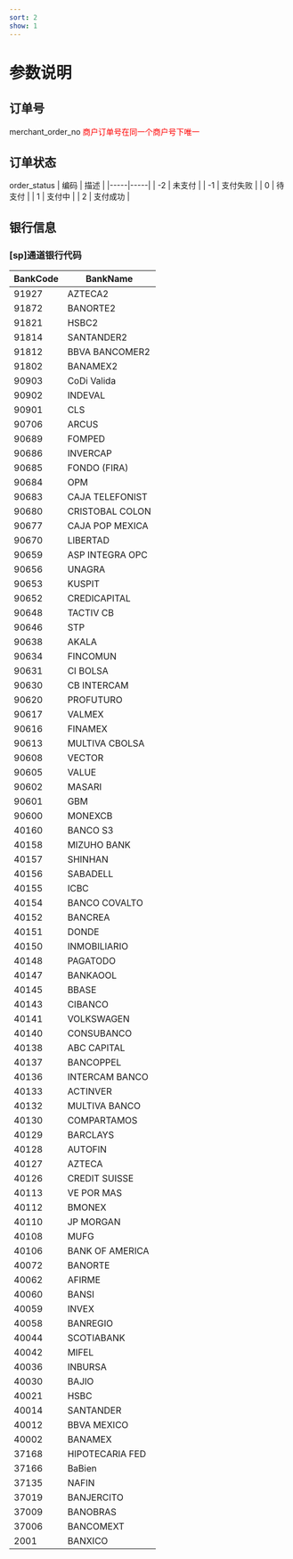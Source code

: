 ```yaml
---
sort: 2
show: 1
---
```


# 参数说明

## 订单号
merchant_order_no
<label style="color:red">商户订单号在同一个商户号下唯一</label>

## 订单状态
order_status
| 编码  | 描述 |
|-----|-----|
| -2  | 未支付 |
| -1  | 支付失败 |
| 0  | 待支付 |
| 1  | 支付中 |
| 2  | 支付成功 |

## 银行信息
### [sp]通道银行代码

|BankCode|BankName|
|----|----|
|91927|AZTECA2|
|91872	|BANORTE2|
|91821	|HSBC2|
|91814	|SANTANDER2|
|91812	|BBVA BANCOMER2|
|91802	|BANAMEX2|
|90903	|CoDi Valida|
|90902	|INDEVAL|
|90901	|CLS|
|90706	|ARCUS|
|90689	|FOMPED|
|90686	|INVERCAP|
|90685	|FONDO (FIRA)|
|90684	|OPM|
|90683	|CAJA TELEFONIST|
|90680	|CRISTOBAL COLON|
|90677	|CAJA POP MEXICA|
|90670	|LIBERTAD|
|90659	|ASP INTEGRA OPC|
|90656	|UNAGRA|
|90653	|KUSPIT|
|90652	|CREDICAPITAL|
|90648	|TACTIV CB|
|90646	|STP|
|90638	|AKALA|
|90634	|FINCOMUN|
|90631	|CI BOLSA|
|90630	|CB INTERCAM|
|90620	|PROFUTURO|
|90617	|VALMEX|
|90616	|FINAMEX|
|90613	|MULTIVA CBOLSA|
|90608	|VECTOR|
|90605	|VALUE|
|90602	|MASARI|
|90601	|GBM|
|90600	|MONEXCB|
|40160	|BANCO S3|
|40158	|MIZUHO BANK|
|40157	|SHINHAN|
|40156	|SABADELL|
|40155	|ICBC|
|40154	|BANCO COVALTO|
|40152	|BANCREA|
|40151	|DONDE|
|40150	|INMOBILIARIO|
|40148	|PAGATODO|
|40147	|BANKAOOL|
|40145	|BBASE|
|40143	|CIBANCO|
|40141	|VOLKSWAGEN|
|40140	|CONSUBANCO|
|40138	|ABC CAPITAL|
|40137	|BANCOPPEL|
|40136	|INTERCAM BANCO|
|40133	|ACTINVER|
|40132	|MULTIVA BANCO|
|40130	|COMPARTAMOS|
|40129	|BARCLAYS|
|40128	|AUTOFIN|
|40127	|AZTECA|
|40126	|CREDIT SUISSE|
|40113	|VE POR MAS|
|40112	|BMONEX|
|40110	|JP MORGAN|
|40108	|MUFG|
|40106	|BANK OF AMERICA|
|40072	|BANORTE|
|40062	|AFIRME|
|40060	|BANSI|
|40059	|INVEX|
|40058	|BANREGIO|
|40044	|SCOTIABANK|
|40042	|MIFEL|
|40036	|INBURSA|
|40030	|BAJIO|
|40021	|HSBC|
|40014	|SANTANDER|
|40012	|BBVA MEXICO|
|40002	|BANAMEX|
|37168	|HIPOTECARIA FED|
|37166	|BaBien|
|37135	|NAFIN|
|37019	|BANJERCITO|
|37009	|BANOBRAS|
|37006	|BANCOMEXT|
|2001	|BANXICO|
